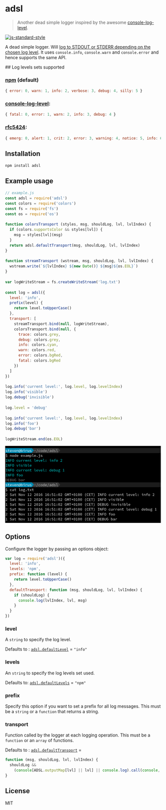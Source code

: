 # adsl

> Another dead simple logger inspired by the awesome [console-log-level](https://github.com/watson/console-log-level).

[![js-standard-style](https://img.shields.io/badge/code%20style-standard-brightgreen.svg?style=flat)](https://github.com/feross/standard)

A dead simple logger. Will [log to STDOUT or STDERR depending on the chosen log
level](https://github.com/enten/adsl/blob/master/index.js#L81). It uses
`console.info`, `console.warn` and `console.error` and hence supports the same API.

## Log levels sets supported

### [npm](https://github.com/enten/adsl/blob/master/index.js#L78) (default)

```javascript
{ error: 0, warn: 1, info: 2, verbose: 3, debug: 4, silly: 5 }
```

### [console-log-level](https://github.com/enten/adsl/blob/master/index.js#L77):

```javascript
{ fatal: 0, error: 1, warn: 2, info: 3, debug: 4 }
```

### [rfc5424](https://github.com/enten/adsl/blob/master/index.js#L79):

```javascript
{ emerg: 0, alert: 1, crit: 2, error: 3, warning: 4, notice: 5, info: 6, debug: 7 }
```

## Installation

```
npm install adsl
```

## Example usage

```js
// example.js
const adsl = require('adsl')
const colors = require('colors')
const fs = require('fs')
const os = require('os')

function colorsTransport (styles, msg, shouldLog, lvl, lvlIndex) {
  if (colors.supportsColor && styles[lvl]) {
    msg = styles[lvl](msg)
  }
  return adsl.defaultTransport(msg, shouldLog, lvl, lvlIndex)
}

function streamTransport (wstream, msg, shouldLog, lvl, lvlIndex) {
  wstream.write(`${lvlIndex} ${new Date()} ${msg}${os.EOL}`)
}

var logWriteStream = fs.createWriteStream('log.txt')

const log = adsl({
  level: 'info',
  prefix(level) {
    return level.toUpperCase()
  },
  transport: [
    streamTransport.bind(null, logWriteStream),
    colorsTransport.bind(null, {
      trace: colors.grey,
      debug: colors.grey,
      info: colors.cyan,
      warn: colors.red,
      error: colors.bgRed,
      fatal: colors.bgRed
    })
  ]
})

log.info('current level:', log.level, log.levelIndex)
log.info('visible')
log.debug('invisible')

log.level = 'debug'

log.info('current level:', log.level, log.levelIndex)
log.info('foo')
log.debug('bar')

logWriteStream.end(os.EOL)

```

![example output](https://raw.githubusercontent.com/enten/adsl/master/example.png)

## Options

Configure the logger by passing an options object:

```js
var log = require('adsl')({
  level: 'info',
  levels: 'npm',
  prefix: function (level) {
    return level.toUpperCase()
  },
  defaultTransport: function (msg, shouldLog, lvl, lvlIndex) {
    if (shouldLog) {
      console.log(lvlIndex, lvl, msg)
    }
  }
})
```

### level

A `string` to specify the log level.

Defaults to :
[`adsl.defaultLevel`](https://github.com/enten/adsl/blob/master/index.js#L70) = `"info"`

### levels

An `string` to specify the log levels set used.

Defaults to:
[`adsl.defaultLevels`](https://github.com/enten/adsl/blob/master/index.js#L71) = `"npm"`

### prefix

Specify this option if you want to set a prefix for all log messages.
This must be a `string` or a `function` that returns a string.

### transport

Function called by the logger at each logging operation.
This must be a `function` or an `array` of functions.

Defaults to : [`adsl.defaultTransport`](https://github.com/enten/adsl/blob/master/index.js#L72) =

```javascript
function (msg, shouldLog, lvl, lvlIndex) {
  shouldLog &&
    (console[ADSL.outputMap[lvl] || lvl] || console.log).call(console, msg)
}
```

## License

MIT
